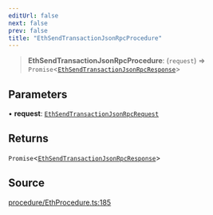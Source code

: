```yaml
---
editUrl: false
next: false
prev: false
title: "EthSendTransactionJsonRpcProcedure"
---
```


> **EthSendTransactionJsonRpcProcedure**: (`request`) => `Promise`\<[`EthSendTransactionJsonRpcResponse`](/reference/tevm/procedures-types/type-aliases/ethsendtransactionjsonrpcresponse/)\>

## Parameters

• **request**: [`EthSendTransactionJsonRpcRequest`](/reference/tevm/procedures-types/type-aliases/ethsendtransactionjsonrpcrequest/)

## Returns

`Promise`\<[`EthSendTransactionJsonRpcResponse`](/reference/tevm/procedures-types/type-aliases/ethsendtransactionjsonrpcresponse/)\>

## Source

[procedure/EthProcedure.ts:185](https://github.com/evmts/tevm-monorepo/blob/main/packages/procedures-types/src/procedure/EthProcedure.ts#L185)
